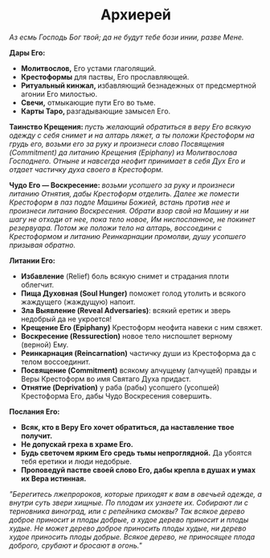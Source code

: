 <h1 align="center">Архиерей</h1>

<p><em>Аз есмь Господь Бог твой; да не будут тебе бози инии, разве Мене.</em>

<p><strong>Дары Его:</strong>
<ul>
<li><strong>Молитвослов,</strong> Его устами глаголящий.</li>
<li><strong>Крестоформы</strong> для паствы, Его прославляющей.</li>
<li><strong>Ритуальный кинжал, </strong>избавляющий безнадежных от предсмертной агонии Его милостью.</li>
<li><strong>Свечи,</strong> отмыкающие пути Его во тьме.</li>
<li><strong>Карты Таро, </strong>разгадывающие замысел Его.</li>
</ul>
<p>
<strong>Таинство Крещения: </strong>
<em>пусть желающий обратиться в веру Его всякую одежду с себя снимет и на алтарь ляжет, а ты положи Крестоформ на грудь его, возьми его за руку и произнеси слово Посвящения (Commitment) да литанию Крещения (Epiphany) из Молитвослова Господнего. Отныне и навсегда неофит принимает в себя Дух Его и отдает частичку духа своего в Крестоформ.</em>
</p>
<p>
<strong>Чудо Его — Воскресение: </strong>
<em>возьми усопшего за руку и произнеси литанию Отнятия, дабы Крестоформ отделить. Далее же помести Крестоформ в паз подле Машины Божией, встань против нее и произнеси литанию Воскресения. Обрати взор свой на Машину и ни шагу не отходи от нее, пока тело новое, Им ниспосланное, не покинет резервуара. Потом же положи тело на алтарь, воссоедини с Крестоформом и литанию Реинкарнации промолви, душу усопшего призывая обратно.</em>
</p>
<p>
<strong>Литании Его:</strong>
<ul>
<li><strong>Избавление</strong> (Relief) боль всякую снимет и страдания плоти облегчит.</li>
<li><strong>Пища Духовная (Soul Hunger)</strong> поможет голод утолить и всякого жаждущего (жаждущую) напоит. </li>
<li><strong>Зла Выявление (Reveal Adversaries)</strong>: всякий еретик и зверь недобрый да не укроется!</li>
<li><strong>Крещение Его (Epiphany)</strong> Крестоформ неофита навеки с ним свяжет. </li>
<li><strong>Воскресение (Ressurection)</strong> новое тело ниспошлет верному (верной) Ему.</li>
<li><strong>Реинкарнация (Reincarnation)</strong> частичку души из Крестоформа да с телом воссоединит.</li>
<li><strong>Посвящение (Commitment)</strong> всякому алчущему (алчущей) правды и Веры Крестоформ во имя Святаго Духа придаст.</li>
<li><strong>Отнятие (Deprivation)</strong> у раба (рабы) усопшего (усопшей) Крестоформа Его, дабы Чудо Воскресения совершить.</li>
</ul>
</p>
<strong>Послания Его:</strong>
<ul>
<li><strong>Всяк, кто в Веру Его хочет обратиться, да наставление твое получит.</strong></li>
<li><strong>Не допускай греха в храме Его.</strong> </li>
<li><strong>Будь светочем ярким Его средь тьмы непроглядной.</strong> Да убоятся тебя еретики и люди недобрые.</strong></li>
<li><strong>Проповедуй пастве своей слово Его, дабы крепла в душах и умах их Вера истинная.</strong></li>
</ul>
</p>

<p>
<em>"Берегитесь лжепророков, которые приходят к вам в овечьей одежде, а внутри суть звери хищные. По плодам их узнаете их. Собирают ли с терновника виноград, или с репейника смоквы? Так всякое дерево доброе приносит и плоды добрые, а худое дерево приносит и плоды худые. Не может дерево доброе приносить плоды худые, ни дерево худое приносить плоды добрые. Всякое дерево, не приносящее плода доброго, срубают и бросают в огонь." </em>
</p>
